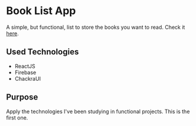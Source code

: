 # Book List App

A simple, but functional, list to store the books you want to read. Check it [here](https://polon-book-list.vercel.app/).

## Used Technologies

- ReactJS
- Firebase
- ChackraUI

## Purpose

Apply the technologies I've been studying in functional projects. This is the first one.
